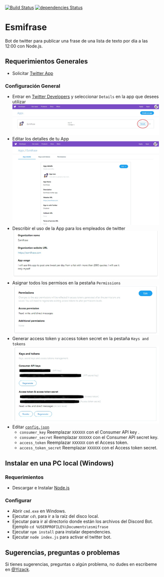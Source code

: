 [![Build Status](https://travis-ci.com/Yizack/esmifrase.svg?branch=master)](https://travis-ci.com/Yizack/esmifrase)
[![dependencies Status](https://david-dm.org/yizack/esmifrase/status.svg)](https://david-dm.org/yizack/esmifrase)
# Esmifrase
Bot de twitter para publicar una frase de una lista de texto por día a las 12:00 con Node.js.

## Requerimientos Generales
- Solicitar [Twitter App](https://developer.twitter.com/en/apps)

### Configuración General
- Entrar en [Twitter Developers](https://developer.twitter.com/en/apps)
 y seleccionar `Details` en la app que desees utilizar\
[![Details Image1](https://github.com/Yizack/yizack.github.io/raw/master/images/esmifrase/twitter-app1.jpg)](https://developer.twitter.com/en/apps)
- Editar los detalles de tu App
[![Details Image2](https://github.com/Yizack/yizack.github.io/raw/master/images/esmifrase/twitter-app2.jpg)](https://developer.twitter.com/en/apps)
- Describir el uso de la App para los empleados de twitter
[![Descripción de la App](https://github.com/Yizack/yizack.github.io/raw/master/images/esmifrase/twitter-app3.jpg)](https://developer.twitter.com/en/apps)
- Asignar todos los permisos en la pestaña `Permissions`
[![Keys](https://github.com/Yizack/yizack.github.io/raw/master/images/esmifrase/twitter-app4.jpg)](https://developer.twitter.com/en/apps)
- Generar access token y access token secret en la pestaña `Keys and tokens`
[![Keys](https://github.com/Yizack/yizack.github.io/raw/master/images/esmifrase/twitter-app5.jpg)](https://developer.twitter.com/en/apps)
- Editar [`config.json`](https://github.com/Yizack/esmifrase/blob/master/config.json)
  - `consumer_key` Reemplazar `XXXXXX` con el Consumer API key .
  - `consumer_secret` Reemplazar `XXXXXX` con el Consumer API secret key.
  - `access_token` Reemplazar `XXXXXX` con el Access token.
  - `access_token_secret` Reemplazar `XXXXXX` con el Access token secret.
##

## Instalar en una PC local (Windows)
### Requerimientos
- Descargar e Instalar [Node.js](https://nodejs.org/)

### Configurar
- Abrir `cmd.exe` en Windows.
- Ejecutar `cd\` para ir a la raíz del disco local.
- Ejecutar para ir al directorio donde están los archivos del Discord Bot. Ejemplo `cd %USERPROFILE%\Documents\esmifrase`
- Ejecutar `npm install` para instalar dependencies.
- Ejecutar `node index.js` para activar el twitter bot.
##

## Sugerencias, preguntas o problemas
Si tienes sugerencias, preguntas o algún problema, no dudes en escribeme en [@Yizack](https://github.com/Yizack/esmifrase/issues/new).
